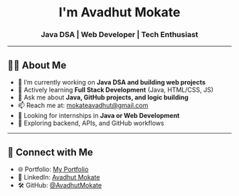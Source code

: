 <h1 align="center"> I'm Avadhut Mokate</h1>
<h3 align="center">Java DSA | Web Developer | Tech Enthusiast</h3>

---

## 👨‍💻 About Me

- 🔭 I’m currently working on **Java DSA and building web projects**
- 🌱 Actively learning **Full Stack Development** (Java, HTML/CSS, JS)
- 💬 Ask me about **Java, GitHub projects, and logic building**
- 📫 Reach me at: [mokateavadhut@gmail.com](mailto:mokateavadhut@gmail.com)
- 💼 Looking for internships in **Java or Web Development**
- 🧠 Exploring backend, APIs, and GitHub workflows

---

## 🔗 Connect with Me

- 🌐 Portfolio: [My Portfolio](https://your-portfolio.com)
- 💼 LinkedIn: [Avadhut Mokate](https://www.linkedin.com/in/avadhut-mokate-750778318/)
- 🛠 GitHub: [@AvadhutMokate](https://github.com/AvadhutMokate)

<!--
**avadhutmokate/AvadhutMokate** is a ✨ _special_ ✨ repository because its `README.md` (this file) appears on your GitHub profile.

Here are some ideas to get you started:

- 🔭 I’m currently working on ...
- 🌱 I’m currently learning ...
- 👯 I’m looking to collaborate on ...
- 🤔 I’m looking for help with ...
- 💬 Ask me about ...
- 📫 How to reach me: ...
- 😄 Pronouns: ...
- ⚡ Fun fact: ...
-->
